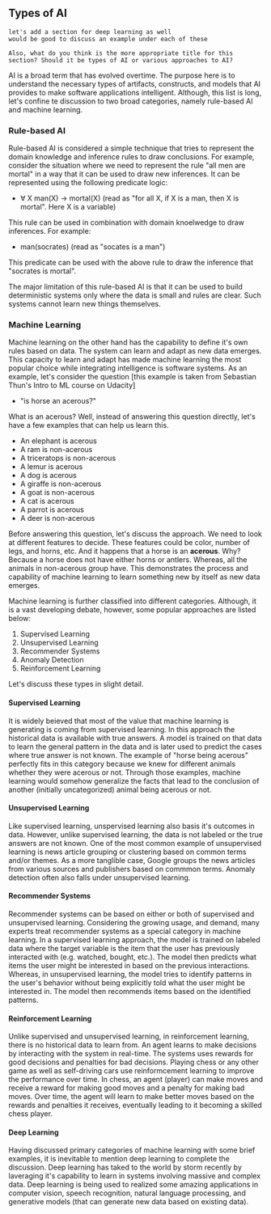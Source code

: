 ## Types of AI

```
let's add a section for deep learning as well
would be good to discuss an example under each of these

Also, what do you think is the more appropriate title for this section? Should it be types of AI or various approaches to AI?
```

AI is a broad term that has evolved overtime. The purpose here is to understand the necessary types of artifacts, constructs, and models that AI provides to make software applications intelligent. Although, this list is long, let's confine te discussion to two broad categories, namely rule-based AI and machine learning.

### Rule-based AI
Rule-based AI is considered a simple technique that tries to represent the domain knowledge and inference rules to draw conclusions. For example, consider the situation where we need to represent the rule "all men are mortal" in a way that it can be used to draw new inferences. It can be represented using the following predicate logic:

- ∀ X man(X) → mortal(X) (read as "for all X, if X is a man, then X is mortal". Here X is a variable)

This rule can be used in combination with domain knoelwedge to draw inferences. For example:

- man(socrates) (read as "socates is a man")

This predicate can be used with the above rule to draw the inference that "socrates is mortal".

The major limitation of this rule-based AI is that it can be used to build deterministic systems only where the data is small and rules are clear. Such systems cannot learn new things themselves.

### Machine Learning
Machine learning on the other hand has the capability to define it's own rules based on data. The system can learn and adapt as new data emerges. This capacity to learn and adapt has made machine learning the most popular choice while integrating intelligence is software systems.
As an example, let's consider the question [this example is taken from Sebastian Thun's Intro to ML course on Udacity]

- "is horse an acerous?"

What is an acerous? Well, instead of answering this question directly, let's have a few examples that can help us learn this.

- An elephant is acerous
- A ram is non-acerous
- A triceratops is non-acerous
- A lemur is acerous
- A dog is acerous
- A giraffe is non-acerous
- A goat is non-acerous
- A cat is acerous
- A parrot is acerous
- A deer is non-acerous

Before answering this question, let's discuss the approach. We need to look at different features to decide. These features could be color, number of legs, and horns, etc. And it happens that a horse is an **acerous**. Why? Because a horse does not have either horns or antlers. Whereas, all the animals in non-acerous group have. This demonstrates the process and capability of machine learning to learn something new by itself as new data emerges. 

Machine learning is further classified into different categories. Although, it is a vast developing debate, however, some popular approaches are listed below:

1. Supervised Learning
2. Unsupervised Learning
3. Recommender Systems
4. Anomaly Detection
5. Reinforcement Learning

Let's discuss these types in slight detail.

#### Supervised Learning
It is widely beieved that most of the value that machine learning is generating is coming from supervised learning. In this approach the historical data is available with true answers. A model is trained on that data to learn the general pattern in the data and is later used to predict the cases where true answer is not known. The example of "horse being acerous" perfectly fits in this category because we knew for different animals whether they were acerous or not. Through those examples, machine learning would somehow generalize the facts that lead to the conclusion of another (initially uncategorized) animal being acerous or not.

#### Unsupervised Learning
Like supervised learning, unspervised learning also basis it's outcomes in data. However, unlike supervised learning, the data is not labeled or the true answers are not known. One of the most common example of unsupervised learning is news article grouping or clustering based on common terms and/or themes. As a more tanglible case, Google groups the news articles from various sources and publishers based on commmon terms. Anomaly detection often also falls under unsupervised learning.

#### Recommender Systems
Recommender systems can be based on either or both of supervised and unsupervised learning. Considering the growing usage, and demand, many experts treat recommender systems as a special category in machine learning. In a supervised learning approach, the model is trained on labeled data where the target variable is the item that the user has previously interacted with (e.g. watched, bought, etc.). The model then predicts what items the user might be interested in based on the previous interactions. Whereas, in unsupervised learning, the model tries to identify patterns in the user's behavior without being explicitly told what the user might be interested in. The model then recommends items based on the identified patterns.

#### Reinforcement Learning
Unlike supervised and unsupervised learning, in reinforcement learning, there is no historical data to learn from. An agent learns to make decisions by interacting with the system in real-time. The systems uses rewards for good decisions and penalties for bad decisions. Playing chess or any other game as well as self-driving cars use reinformcement learning to improve the performance over time. In chess, an agent (player) can make moves and receive a reward for making good moves and a penalty for making bad moves. Over time, the agent will learn to make better moves based on the rewards and penalties it receives, eventually leading to it becoming a skilled chess player.

#### Deep Learning
Having discussed primary categories of machine learning with some brief examples, it is inevitable to mention deep learning to complete the discussion. Deep learning has taked to the world by storm recently by laveraging it's capability to learn in systems involving massive and complex data. Deep learning is being used to realized some amazing applications in computer vision, speech recognition, natural language processing, and generative models (that can generate new data based on existing data).
